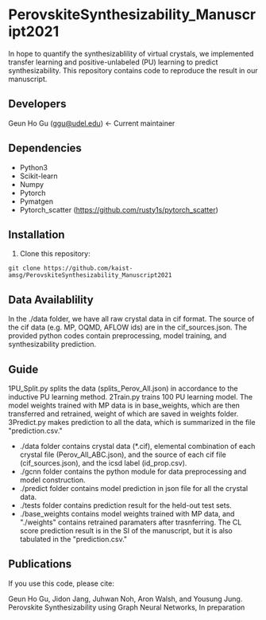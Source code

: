 PerovskiteSynthesizability_Manuscript2021
=========================================
In hope to quantify the synthesizablility of virtual crystals, we implemented transfer learning and positive-unlabeled (PU) learning to predict synthesizability. This repository contains code to reproduce the result in our manuscript.

Developers
----------
Geun Ho Gu (ggu@udel.edu) <- Current maintainer

Dependencies
------------
-  Python3
-  Scikit-learn
-  Numpy
-  Pytorch
-  Pymatgen
-  Pytorch_scatter (https://github.com/rusty1s/pytorch_scatter)

Installation
------------
1. Clone this repository:
```
git clone https://github.com/kaist-amsg/PerovskiteSynthesizability_Manuscript2021
```
Data Availablility
------------------
In the ./data folder, we have all raw crystal data in cif format. The source of the cif data (e.g. MP, OQMD, AFLOW ids) are in the cif_sources.json. The provided python codes contain preprocessing, model training, and synthesizability prediction.

Guide
-----
1PU_Split.py splits the data (splits_Perov_All.json) in accordance to the inductive PU learning method. 2Train.py trains 100 PU learning model. The model weights trained with MP data is in base_weights, which are then transferred and retrained, weight of which are saved in weights folder. 3Predict.py makes prediction to all the data, which is summarized in the file "prediction.csv."

- ./data folder contains crystal data (*.cif), elemental combination of each crystal file (Perov_All_ABC.json), and the source of each cif file (cif_sources.json), and the icsd label (id_prop.csv).
- ./gcnn folder contains the python module for data preprocessing and model construction.
- ./predict folder contains model prediction in json file for all the crystal data.
- ./tests folder contains prediction result for the held-out test sets.
- ./base_weights contains model weights trained with MP data, and "./weights" contains retrained paramaters after trasnferring.
The CL score prediction result is in the SI of the manuscript, but it is also tabulated in the "prediction.csv."

Publications
------------
If you use this code, please cite:

Geun Ho Gu, Jidon Jang, Juhwan Noh, Aron Walsh, and Yousung Jung. Perovskite Synthesizability using Graph Neural Networks, In preparation

